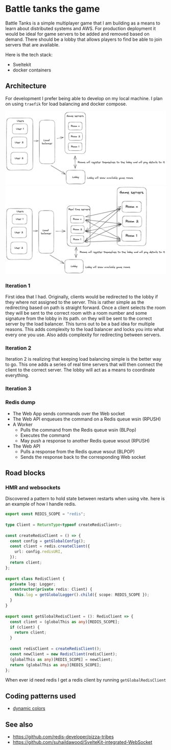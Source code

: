 # Battle tanks the game

Battle Tanks is a simple multiplayer game that I am building as a means to learn
about distributed systems and AWS. For production deployment it would be ideal
for game servers to be added and removed based on demand. There should be a
lobby that allows players to find be able to join servers that are available.

Here is the tech stack:

- Sveltekit
- docker containers

## Architecture

For development I prefer being able to develop on my local machine. I plan on
using `traefik` for load balancing and docker compose.

![Game Architecture](game-architecture.png)
![Game Architecture](game-architecture-2.png)

### Iteration 1

First idea that I had. Originally, clients would be redirected to the lobby if
they where not assigned to the server. This is rather simple as the redirecting
based on path is straight forward. Once a client selects the room they will be
sent to the correct room with a room number and some signature from the lobby in
its path. on they will be sent to the correct server by the load balancer. This
turns out to be a bad idea for multiple reasons. This adds complexity to the
load balancer and locks you into what every one you use. Also adds complexity
for redirecting between servers.

### Iteration 2

Iteration 2 is realizing that keeping load balancing simple is the better way to
go. This one adds a series of real time servers that will then connect the
client to the correct server. The lobby will act as a means to coordinate
everything.

### Iteration 3

### Redis dump

- The Web App sends commands over the Web socket
- The Web API enqueues the command on a Redis queue wsin (RPUSH)
- A Worker
  - Pulls the command from the Redis queue wsin (BLPop)
  - Executes the command
  - May push a response to another Redis queue wsout (RPUSH)
- The Web API
  - Pulls a response from the Redis queue wsout (BLPOP)
  - Sends the response back to the corresponding Web socket

## Road blocks

### HMR and websockets

Discovered a pattern to hold state between restarts when using vite. here is an
example of how I handle redis.

```ts
export const REDIS_SCOPE = "redis";

type Client = ReturnType<typeof createRedisClient>;

const createRedisClient = () => {
  const config = getGlobalConfig();
  const client = redis.createClient({
    url: config.redisURI,
  });
  return client;
};

export class RedisClient {
  private log: Logger;
  constructor(private redis: Client) {
    this.log = getGlobalLogger().child({ scope: REDIS_SCOPE });
  }
}

export const getGlobalRedisClient = (): RedisClient => {
  const client = (globalThis as any)[REDIS_SCOPE];
  if (client) {
    return client;
  }

  const redisClient = createRedisClient();
  const newClient = new RedisClient(redisClient);
  (globalThis as any)[REDIS_SCOPE] = newClient;
  return (globalThis as any)[REDIS_SCOPE];
};
```

When ever id need redis I get a redis client by running `getGlobalRedisClient`

## Coding patterns used

- [dynamic colors](../369)

## See also

- https://github.com/redis-developer/pizza-tribes
- https://github.com/suhaildawood/SvelteKit-integrated-WebSocket
